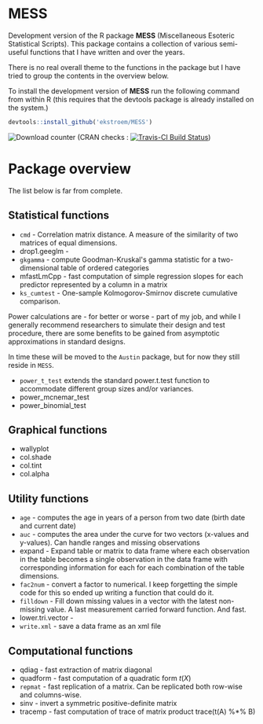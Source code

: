 # MESS


Development version of the R package **MESS** (Miscellaneous Esoteric
Statistical Scripts). This package contains a collection of various
semi-useful functions that I have written and over the years. 

There is no real overall theme to the functions in the package but I
have tried to group the contents in the overview below.

To install the development version of **MESS** run the following
command from within R (this requires that the devtools package is
already installed on the system.)

```r
devtools::install_github('ekstroem/MESS')
```

![Download counter](http://cranlogs.r-pkg.org/badges/grand-total/MESS)  (CRAN checks : [![Travis-CI Build Status](https://travis-ci.org/ekstroem/MESS.svg?branch=master)](https://travis-ci.org/ekstroem/MESS))



# Package overview


The list below is far from complete.


## Statistical functions

* `cmd` - Correlation matrix distance. A measure of the similarity of two matrices of equal dimensions.
* drop1.geeglm - 
* `gkgamma` - compute Goodman-Kruskal's gamma statistic for a
two-dimensional table of ordered categories
* mfastLmCpp - fast computation of simple regression slopes for each
predictor represented by a column in a matrix
* `ks_cumtest` - One-sample Kolmogorov-Smirnov discrete cumulative comparison.

Power calculations are - for better or worse - part of my job, and
while I generally recommend researchers to simulate their design and
test procedure, there are some benefits to be gained from asymptotic
approximations in standard designs.

In time these will be moved to the `Austin` package, but for now they
still reside in `MESS`.

* `power_t_test` extends the standard power.t.test function to
accommodate different group sizes and/or variances.
* power_mcnemar_test
* power_binomial_test


## Graphical functions

* wallyplot
* col.shade
* col.tint
* col.alpha

## Utility functions

* `age` - computes the age in years of a person from two date (birth date and
  current date) 
* `auc` - computes the area under the curve for two vectors (x-values
and y-values). Can handle ranges and missing observations
* expand - Expand table or matrix to data frame where each observation
in the table becomes a single observation in the data frame with
corresponding information for each for each combination of the table
dimensions.
* `fac2num` - convert a factor to numerical. I keep forgetting the simple code for this so ended up writing a function that could do it.
* `filldown` - Fill down missing values in a vector with the latest non-missing
value. A last measurement carried forward function. And fast.
* lower.tri.vector - 
* `write.xml` - save a data frame as an xml file


## Computational functions

* qdiag - fast extraction of matrix diagonal
* quadform - fast computation of a quadratic form $t(X) %*% X$
* `repmat` - fast replication of a matrix. Can be replicated both row-wise and columns-wise.
* sinv - invert a symmetric positive-definite matrix
* tracemp - fast computation of trace of matrix product trace(t(A) %*% B)


